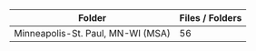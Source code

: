 | Folder                            |   Files / Folders |
|-----------------------------------|-------------------|
| Minneapolis-St. Paul, MN-WI (MSA) |                56 |